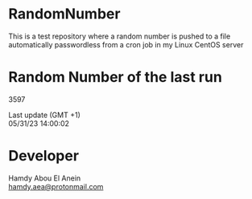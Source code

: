 # RandomNumber    
This is a test repository where a random number is pushed to a file automatically passwordless from a cron job in my Linux CentOS server    
# Random Number of the last run   
3597
      
Last update (GMT +1)    
05/31/23 14:00:02
# Developer    
Hamdy Abou El Anein   
hamdy.aea@protonmail.com
